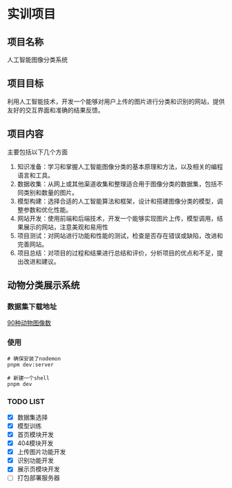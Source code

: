 # 实训项目

## 项目名称

人工智能图像分类系统

## 项目目标

利用人工智能技术，开发一个能够对用户上传的图片进行分类和识别的网站，提供友好的交互界面和准确的结果反馈。

## 项目内容

主要包括以下几个方面

1. 知识准备：学习和掌握人工智能图像分类的基本原理和方法，以及相关的编程语言和工具。
2. 数据收集：从网上或其他渠道收集和整理适合用于图像分类的数据集，包括不同类别和数量的图片。
3. 模型构建：选择合适的人工智能算法和框架，设计和搭建图像分类的模型，调整参数和优化性能。
4. 网站开发：使用前端和后端技术，开发一个能够实现图片上传，模型调用，结果展示的网站，注意美观和易用性
5. 项目测试：对网站进行功能和性能的测试，检查是否存在错误或缺陷，改进和完善网站。
6. 项目总结：对项目的过程和结果进行总结和评价，分析项目的优点和不足，提出改进和建议。

## 动物分类展示系统

### 数据集下载地址

[90种动物图像数](https://www.cvmart.net/dataSets/detail/529?channel_id=op10&utm_source=cvmartmp&utm_campaign=datasets&utm_medium=article)

### 使用

```shell
# 确保安装了nodemon
pnpm dev:server

# 新建一个shell
pnpm dev
```

### TODO LIST

- [x] 数据集选择
- [x] 模型训练
- [x] 首页模块开发
- [x] 404模块开发
- [x] 上传图片功能开发
- [x] 识别功能开发
- [x] 展示页模块开发
- [ ] 打包部署服务器
